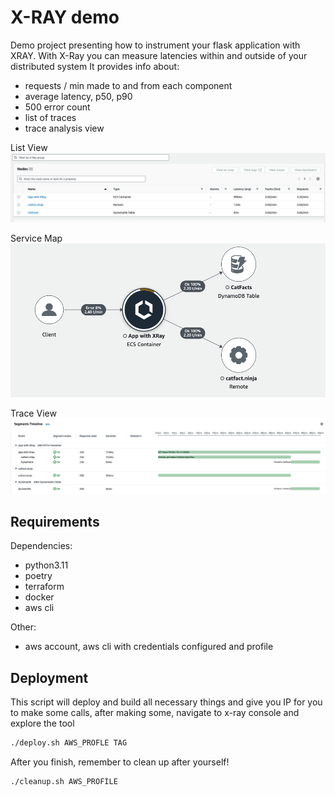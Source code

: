 # X-RAY demo

Demo project presenting how to instrument your flask application with XRAY.
With X-Ray you can measure latencies within and outside of your distributed system
It provides info about:

- requests / min made to and from each component
- average latency, p50, p90
- 500 error count
- list of traces
- trace analysis view

List View
![list view](assets/list-view.png)

Service Map
![service map](assets/service-map.png)

Trace View
![trace view](assets/trace.png)

## Requirements

Dependencies:

- python3.11
- poetry
- terraform
- docker
- aws cli

Other:

- aws account, aws cli with credentials configured and profile

## Deployment

This script will deploy and build all necessary things and give you IP for you to make some calls, after making some, navigate to x-ray console and explore the tool

```sh
./deploy.sh AWS_PROFLE TAG
```

After you finish, remember to clean up after yourself!

```sh
./cleanup.sh AWS_PROFILE
```
